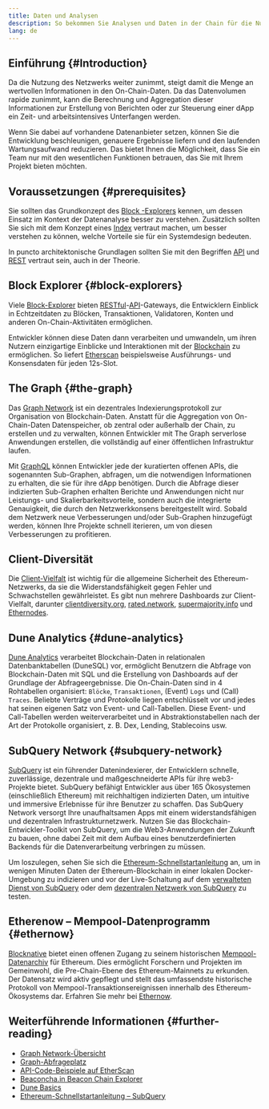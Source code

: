 ```yaml
---
title: Daten und Analysen
description: So bekommen Sie Analysen und Daten in der Chain für die Nutzung in Ihren dApps
lang: de
---
```


## Einführung {#Introduction}

Da die Nutzung des Netzwerks weiter zunimmt, steigt damit die Menge an wertvollen Informationen in den On-Chain-Daten. Da das Datenvolumen rapide zunimmt, kann die Berechnung und Aggregation dieser Informationen zur Erstellung von Berichten oder zur Steuerung einer dApp ein Zeit- und arbeitsintensives Unterfangen werden.

Wenn Sie dabei auf vorhandene Datenanbieter setzen, können Sie die Entwicklung beschleunigen, genauere Ergebnisse liefern und den laufenden Wartungsaufwand reduzieren. Das bietet Ihnen die Möglichkeit, dass Sie ein Team nur mit den wesentlichen Funktionen betrauen, das Sie mit Ihrem Projekt bieten möchten.

## Voraussetzungen {#prerequisites}

Sie sollten das Grundkonzept des [Block -Explorers](/developers/docs/data-and-analytics/block-explorers/) kennen, um dessen Einsatz im Kontext der Datenanalyse besser zu verstehen. Zusätzlich sollten Sie sich mit dem Konzept eines [Index](/glossary/#index) vertraut machen, um besser verstehen zu können, welche Vorteile sie für ein Systemdesign bedeuten.

In puncto architektonische Grundlagen sollten Sie mit den Begriffen [API](https://www.wikipedia.org/wiki/API) und [REST](https://www.wikipedia.org/wiki/Representational_state_transfer) vertraut sein, auch in der Theorie.

## Block Explorer {#block-explorers}

Viele [Block-Explorer](/developers/docs/data-and-analytics/block-explorers/) bieten [RESTful](https://www.wikipedia.org/wiki/Representational_state_transfer)-[API](https://www.wikipedia.org/wiki/API)-Gateways, die Entwicklern Einblick in Echtzeitdaten zu Blöcken, Transaktionen, Validatoren, Konten und anderen On-Chain-Aktivitäten ermöglichen.

Entwickler können diese Daten dann verarbeiten und umwandeln, um ihren Nutzern einzigartige Einblicke und Interaktionen mit der [Blockchain](/glossary/#blockchain) zu ermöglichen. So liefert [Etherscan](https://etherscan.io) beispielsweise Ausführungs- und Konsensdaten für jeden 12s-Slot.

## The Graph {#the-graph}

Das [Graph Network](https://thegraph.com/) ist ein dezentrales Indexierungsprotokoll zur Organisation von Blockchain-Daten. Anstatt für die Aggregation von On-Chain-Daten Datenspeicher, ob zentral oder außerhalb der Chain, zu erstellen und zu verwalten, können Entwickler mit The Graph serverlose Anwendungen erstellen, die vollständig auf einer öffentlichen Infrastruktur laufen.

Mit [GraphQL](https://graphql.org/) können Entwickler jede der kuratierten offenen APIs, die sogenannten Sub-Graphen, abfragen, um die notwendigen Informationen zu erhalten, die sie für ihre dApp benötigen. Durch die Abfrage dieser indizierten Sub-Graphen erhalten Berichte und Anwendungen nicht nur Leistungs- und Skalierbarkeitsvorteile, sondern auch die integrierte Genauigkeit, die durch den Netzwerkkonsens bereitgestellt wird. Sobald dem Netzwerk neue Verbesserungen und/oder Sub-Graphen hinzugefügt werden, können Ihre Projekte schnell iterieren, um von diesen Verbesserungen zu profitieren.

## Client-Diversität

Die [Client-Vielfalt](/developers/docs/nodes-and-clients/client-diversity/) ist wichtig für die allgemeine Sicherheit des Ethereum-Netzwerks, da sie die Widerstandsfähigkeit gegen Fehler und Schwachstellen gewährleistet. Es gibt nun mehrere Dashboards zur Client-Vielfalt, darunter [clientdiversity.org](https://clientdiversity.org/), [rated.network](https://www.rated.network), [supermajority.info](https://supermajority.info//) und [Ethernodes](https://ethernodes.org/).

## Dune Analytics {#dune-analytics}

[Dune Analytics](https://dune.com/) verarbeitet Blockchain-Daten in relationalen Datenbanktabellen (DuneSQL) vor, ermöglicht Benutzern die Abfrage von Blockchain-Daten mit SQL und die Erstellung von Dashboards auf der Grundlage der Abfrageergebnisse. Die On-Chain-Daten sind in 4 Rohtabellen organisiert: `Blöcke`, `Transaktionen`, (Event) `Logs` und (Call) `Traces`. Beliebte Verträge und Protokolle liegen entschlüsselt vor und jedes hat seinen eigenen Satz von Event- und Call-Tabellen. Diese Event- und Call-Tabellen werden weiterverarbeitet und in Abstraktionstabellen nach der Art der Protokolle organisiert, z. B. Dex, Lending, Stablecoins usw.

## SubQuery Network {#subquery-network}

[SubQuery](https://subquery.network/) ist ein führender Datenindexierer, der Entwicklern schnelle, zuverlässige, dezentrale und maßgeschneiderte APIs für ihre web3-Projekte bietet. SubQuery befähigt Entwickler aus über 165 Ökosystemen (einschließlich Ethereum) mit reichhaltigen indizierten Daten, um intuitive und immersive Erlebnisse für ihre Benutzer zu schaffen. Das SubQuery Network versorgt Ihre unaufhaltsamen Apps mit einem widerstandsfähigen und dezentralen Infrastrukturnetzwerk. Nutzen Sie das Blockchain-Entwickler-Toolkit von SubQuery, um die Web3-Anwendungen der Zukunft zu bauen, ohne dabei Zeit mit dem Aufbau eines benutzerdefinierten Backends für die Datenverarbeitung verbringen zu müssen.

Um loszulegen, sehen Sie sich die [Ethereum-Schnellstartanleitung](https://academy.subquery.network/quickstart/quickstart_chains/ethereum-gravatar.html) an, um in wenigen Minuten Daten der Ethereum-Blockchain in einer lokalen Docker-Umgebung zu indizieren und vor der Live-Schaltung auf dem [verwalteten Dienst von SubQuery](https://managedservice.subquery.network/) oder dem [dezentralen Netzwerk von SubQuery](https://app.subquery.network/dashboard) zu testen.

## Etherenow – Mempool-Datenprogramm {#ethernow}
[Blocknative](https://www.blocknative.com/) bietet einen offenen Zugang zu seinem historischen [Mempool-Datenarchiv](https://www.ethernow.xyz/mempool-data-archive) für Ethereum. Dies ermöglicht Forschern und Projekten im Gemeinwohl, die Pre-Chain-Ebene des Ethereum-Mainnets zu erkunden. Der Datensatz wird aktiv gepflegt und stellt das umfassendste historische Protokoll von Mempool-Transaktionsereignissen innerhalb des Ethereum-Ökosystems dar. Erfahren Sie mehr bei [Ethernow](https://www.ethernow.xyz/).

## Weiterführende Informationen {#further-reading}

- [Graph Network-Übersicht](https://thegraph.com/docs/en/about//)
- [Graph-Abfrageplatz](https://thegraph.com/explorer/subgraph/graphprotocol/graph-network-mainnet?version=current)
- [API-Code-Beispiele auf EtherScan](https://etherscan.io/apis#contracts)
- [Beaconcha.in Beacon Chain Explorer](https://beaconcha.in)
- [Dune Basics](https://docs.dune.com/#dune-basics)
- [Ethereum-Schnellstartanleitung – SubQuery](https://academy.subquery.network/indexer/quickstart/quickstart_chains/ethereum-gravatar.html)
